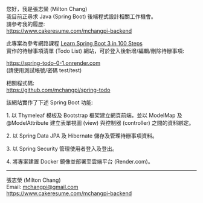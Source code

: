 您好，我是張志榮 (Milton Chang)  
我目前正尋求 Java (Spring Boot) 後端程式設計相關工作機會。  
請參考我的履歷:  
https://www.cakeresume.com/mchangpi-backend

此專案為參考網路課程 <a href="https://www.udemy.com/course/spring-boot-tutorial-for-beginners/" target="_blank">Learn Spring Boot 3 in 100 Steps</a>  
實作的待辦事項清單 (Todo List) 網站，可於登入後新增/編輯/刪除待辦事項:

https://spring-todo-0-1.onrender.com  
(請使用測試帳號/密碼 test/test)

相關程式碼:  
https://github.com/mchangpi/spring-todo

該網站實作了下述 Spring Boot 功能:  

1\. 以 Thymeleaf 模板及 Bootstrap 框架建立網頁前端，並以 ModelMap 及 @ModelAttribute 建立表單視圖 (view) 與控制器 (controller) 之間的資料綁定。  

2\. 以 Spring Data JPA 及 Hibernate 儲存及管理待辦事項資料。  

3\. 以 Spring Security 管理使用者登入及登出。  

4\. 將專案建置 Docker 鏡像並部署至雲端平台 (Render.com)。

---
張志榮 (Milton Chang)  
Email: mchangpi@gmail.com  
https://www.cakeresume.com/mchangpi-backend
